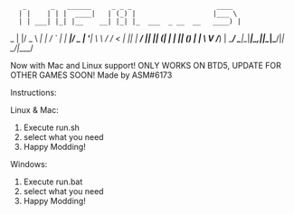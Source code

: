        _      _   ______     _ _ _                     ____  
      | |    | | |  ____|   | (_) |                   |___ \ 
      | | ___| |_| |__    __| |_| |_  ___  _ __  __   ____) |
  _   | |/ _ \ __|  __|  / _` | | __|/ _ \| '__| \ \ / /__ < 
 | |__| |  __/ |_| |____| (_| | | |_| (_) | |     \ V /___) |
  \____/ \___|\__|______|\__,_|_|\__|\___/|_|      \_/|____/ 
  
Now with Mac and Linux support!
ONLY WORKS ON BTD5, UPDATE FOR OTHER GAMES SOON!
Made by ASM#6173

Instructions:

Linux & Mac:
1. Execute run.sh
2. select what you need
3. Happy Modding!

Windows:
1. Execute run.bat
2. select what you need
3. Happy Modding!
